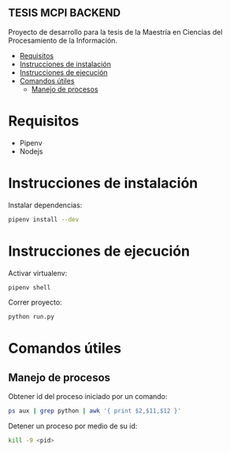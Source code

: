 **TESIS MCPI BACKEND**
---

Proyecto de desarrollo para la tesis de la Maestría en Ciencias del Procesamiento de la Información.

- [Requisitos](#requisitos)
- [Instrucciones de instalación](#instrucciones-de-instalación)
- [Instrucciones de ejecución](#instrucciones-de-ejecución)
- [Comandos útiles](#comandos-útiles)
  - [Manejo de procesos](#manejo-de-procesos)

# Requisitos

- Pipenv
- Nodejs

# Instrucciones de instalación

Instalar dependencias:

```bash
pipenv install --dev
```

# Instrucciones de ejecución

Activar virtualenv:

```bash
pipenv shell
```

Correr proyecto:

```bash
python run.py
```

# Comandos útiles

## Manejo de procesos

Obtener id del proceso iniciado por un comando:

```bash
ps aux | grep python | awk '{ print $2,$11,$12 }'
```

Detener un proceso por medio de su id:

```bash
kill -9 <pid>
```
